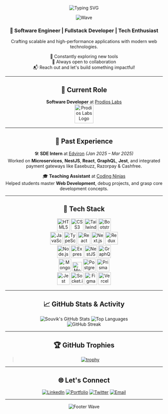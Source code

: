 <div align="center">

<img src="https://readme-typing-svg.herokuapp.com?font=Fira+Code&size=28&pause=1000&color=00F7FF&center=true&vCenter=true&width=800&height=60&lines=Hey+there!+I'm+Souvik+Hazra;SDE+%7C+SDE+Intern+%7C+Open+Source+Contributor;Building+robust+and+scalable+apps+💻" alt="Typing SVG" />

![Wave](https://capsule-render.vercel.app/api?type=waving&color=gradient&height=100&section=header&text=&fontSize=30)

### 🚀 Software Engineer | Fullstack Developer | Tech Enthusiast  
Crafting scalable and high-performance applications with modern web technologies.

🌱 Constantly exploring new tools  
💬 Always open to collaboration  
📬 Reach out and let's build something impactful!

---

## 🏢 Current Role

**Software Developer** at [Prodios Labs](https://prodioslabs.com/)  
<img src="https://media.licdn.com/dms/image/v2/C4D0BAQH5MOtoafOS6A/company-logo_100_100/company-logo_100_100/0/1634465734807?e=1751500800&v=beta&t=RGQ5zh5u6F-dRuw8cDKxAzU1-gPyXrXv7Z2H4z-wygA" alt="Prodios Labs Logo" width="60" height="60" />

---

## 💼 Past Experience

🛠 **SDE Intern** at [Edviron](https://www.edviron.com/) *(Jan 2025 – Mar 2025)*  
Worked on **Microservices**, **NestJS**, **React**, **GraphQL**, **Jest**, and integrated payment gateways like Easebuzz, Razorpay & Cashfree.

🎓 **Teaching Assistant** at [Coding Ninjas](https://www.codingninjas.com/)  
Helped students master **Web Development**, debug projects, and grasp core development concepts.

---

## 🚀 Tech Stack

<p align="center">
  <a href="https://developer.mozilla.org/en-US/docs/Web/HTML"><img src="https://skillicons.dev/icons?i=html&theme=dark" alt="HTML5" height="40"/></a>
  <a href="https://developer.mozilla.org/en-US/docs/Web/CSS"><img src="https://skillicons.dev/icons?i=css&theme=dark" alt="CSS3" height="40"/></a>
  <a href="https://tailwindcss.com/"><img src="https://skillicons.dev/icons?i=tailwind&theme=dark" alt="Tailwind CSS" height="40"/></a>
  <a href="https://getbootstrap.com/"><img src="https://skillicons.dev/icons?i=bootstrap&theme=dark" alt="Bootstrap" height="40"/></a>
  <br>
  <a href="https://developer.mozilla.org/en-US/docs/Web/JavaScript"><img src="https://skillicons.dev/icons?i=js&theme=dark" alt="JavaScript" height="40"/></a>
  <a href="https://www.typescriptlang.org/"><img src="https://skillicons.dev/icons?i=ts&theme=dark" alt="TypeScript" height="40"/></a>
  <a href="https://react.dev/"><img src="https://skillicons.dev/icons?i=react&theme=dark" alt="React" height="40"/></a>
  <a href="https://nextjs.org/"><img src="https://skillicons.dev/icons?i=nextjs&theme=dark" alt="Next.js" height="40"/></a>
  <a href="https://redux-toolkit.js.org/"><img src="https://skillicons.dev/icons?i=redux&theme=dark" alt="Redux" height="40"/></a>
  <br>
  <a href="https://nodejs.org/"><img src="https://skillicons.dev/icons?i=nodejs&theme=dark" alt="Node.js" height="40"/></a>
  <a href="https://expressjs.com/"><img src="https://skillicons.dev/icons?i=express&theme=dark" alt="Express.js" height="40"/></a>
  <a href="https://nestjs.com/"><img src="https://skillicons.dev/icons?i=nestjs&theme=dark" alt="NestJS" height="40"/></a>
  <a href="https://graphql.org/"><img src="https://skillicons.dev/icons?i=graphql&theme=dark" alt="GraphQL" height="40"/></a>
  <br>
  <a href="https://www.mongodb.com/"><img src="https://skillicons.dev/icons?i=mongodb&theme=dark" alt="MongoDB" height="40"/></a>
  <a href="https://mongoosejs.com/"><img src="https://img.shields.io/badge/Mongoose-880000?style=for-the-badge&logo=mongoose&logoColor=white" alt="Mongoose" height="30"/></a>
  <a href="https://www.postgresql.org/"><img src="https://skillicons.dev/icons?i=postgres&theme=dark" alt="PostgreSQL" height="40"/></a>
  <a href="https://www.prisma.io/"><img src="https://skillicons.dev/icons?i=prisma&theme=dark" alt="Prisma" height="40"/></a>
  <br>
  <a href="https://jestjs.io/"><img src="https://skillicons.dev/icons?i=jest&theme=dark" alt="Jest" height="40"/></a>
  <a href="https://socket.io/"><img src="https://skillicons.dev/icons?i=socketio&theme=dark" alt="Socket.io" height="40"/></a>
  <a href="https://figma.com/"><img src="https://skillicons.dev/icons?i=figma&theme=dark" alt="Figma" height="40"/></a>
  <a href="https://vercel.com/"><img src="https://skillicons.dev/icons?i=vercel&theme=dark" alt="Vercel" height="40"/></a>
</p>

---

## 📈 GitHub Stats & Activity

![Souvik's GitHub Stats](https://github-readme-stats.vercel.app/api?username=Mr-R-e-X&show_icons=true&theme=tokyonight&hide_border=true)
![Top Languages](https://github-readme-stats.vercel.app/api/top-langs/?username=Mr-R-e-X&layout=donut&theme=tokyonight&hide_border=true)
<br/>
<img src="https://github-readme-streak-stats.herokuapp.com/?user=Mr-R-e-X&theme=tokyonight&hide_border=true" alt="GitHub Streak" />

---

## 🏆 GitHub Trophies

> [![trophy](https://github-profile-trophy.vercel.app/?username=Mr-R-e-X&theme=onedark&column=7&margin-w=5)](https://github.com/ryo-ma/github-profile-trophy)

---

## 🌐 Let's Connect

[![LinkedIn](https://img.shields.io/badge/LinkedIn-blue?style=for-the-badge&logo=linkedin&logoColor=white)](https://www.linkedin.com/in/souvik-hazra-202321252/)
[![Portfolio](https://img.shields.io/badge/Portfolio-black?style=for-the-badge&logo=google-chrome&logoColor=white)](https://exploresouvik.in)
[![Twitter](https://img.shields.io/badge/Twitter-1DA1F2?style=for-the-badge&logo=twitter&logoColor=white)](https://x.com/_souvikhazra)
[![Email](https://img.shields.io/badge/Gmail-red?style=for-the-badge&logo=gmail&logoColor=white)](mailto:souvikhazra151@gmail.com)

---

![Footer Wave](https://capsule-render.vercel.app/api?type=waving&color=gradient&height=100&section=footer)

</div>
